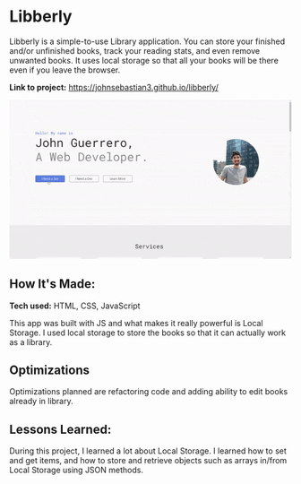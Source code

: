 # Libberly
Libberly is a simple-to-use Library application. You can store your finished and/or unfinished books, track your reading stats, and even remove unwanted books. It uses local storage so that all your books will be there even if you leave the browser.

**Link to project:** https://johnsebastian3.github.io/libberly/

![alt tag](portfoliogif.gif)

## How It's Made:

**Tech used:** HTML, CSS, JavaScript

This app was built with JS and what makes it really powerful is Local Storage. I used local storage to store the books so that it can actually work as a library.

## Optimizations

Optimizations planned are refactoring code and adding ability to edit books already in library.

## Lessons Learned:

During this project, I learned a lot about Local Storage. I learned how to set and get items, and how to store and retrieve objects such as arrays in/from Local Storage using JSON methods.


